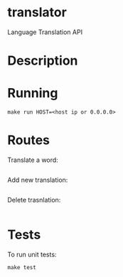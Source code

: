 # translator
Language Translation API

# Description
<Todo>

# Running

```
make run HOST=<host ip or 0.0.0.0>
```

# Routes

Translate a word:

```

```

Add new translation:
```

```

Delete trasnlation:
```

```

# Tests

To run unit tests:

```
make test
```
